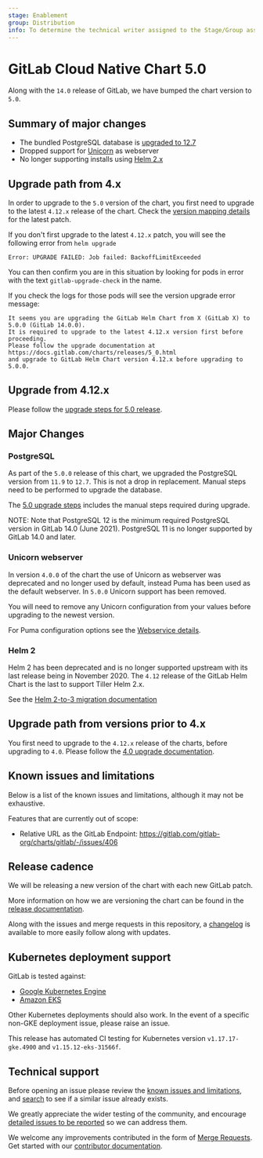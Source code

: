 ```yaml
---
stage: Enablement
group: Distribution
info: To determine the technical writer assigned to the Stage/Group associated with this page, see https://about.gitlab.com/handbook/engineering/ux/technical-writing/#designated-technical-writers
---
```


# GitLab Cloud Native Chart 5.0

Along with the `14.0` release of GitLab, we have bumped the chart version to `5.0`.

## Summary of major changes

- The bundled PostgreSQL database is [upgraded to 12.7](#postgresql)
- Dropped support for [Unicorn](#unicorn-webserver) as webserver
- No longer supporting installs using [Helm 2.x](#helm-2)

## Upgrade path from 4.x

In order to upgrade to the `5.0` version of the chart, you first need to upgrade to the latest `4.12.x`
release of the chart. Check the [version mapping details](../installation/version_mappings.md) for the latest patch.

If you don't first upgrade to the latest `4.12.x` patch, you will see the following error from `helm upgrade`

```shell
Error: UPGRADE FAILED: Job failed: BackoffLimitExceeded
```

You can then confirm you are in this situation by looking for pods in error with the text `gitlab-upgrade-check` in the name.

If you check the logs for those pods will see the version upgrade error message:

```plaintext
It seems you are upgrading the GitLab Helm Chart from X (GitLab X) to 5.0.0 (GitLab 14.0.0).
It is required to upgrade to the latest 4.12.x version first before proceeding.
Please follow the upgrade documentation at https://docs.gitlab.com/charts/releases/5_0.html
and upgrade to GitLab Helm Chart version 4.12.x before upgrading to 5.0.0.
```

## Upgrade from 4.12.x

Please follow the [upgrade steps for 5.0 release](../installation/upgrade.md).

## Major Changes

### PostgreSQL

As part of the `5.0.0` release of this chart, we upgraded the PostgreSQL version from `11.9` to `12.7`. This is not a
drop in replacement. Manual steps need to be performed to upgrade the database.

The [5.0 upgrade steps](../installation/upgrade.md#upgrade-steps-for-50-release)
includes the manual steps required during upgrade.

NOTE:
Note that PostgreSQL 12 is the minimum required PostgreSQL version in GitLab 14.0 (June 2021).
PostgreSQL 11 is no longer supported by GitLab 14.0 and later.

### Unicorn webserver

In version `4.0.0` of the chart the use of Unicorn as webserver was deprecated and no longer used by default, instead
Puma has been used as the default webserver. In `5.0.0` Unicorn support has been removed.

You will need to remove any Unicorn configuration from your values before upgrading to the newest version.

For Puma configuration options see the [Webservice details](../charts/gitlab/webservice/index.md).

### Helm 2

Helm 2 has been deprecated and is no longer supported upstream with its last release being in November 2020. The `4.12`
release of the GitLab Helm Chart is the last to support Tiller Helm 2.x.

See the [Helm 2-to-3 migration documentation](../installation/migration/helm.md)

## Upgrade path from versions prior to 4.x

You first need to upgrade to the `4.12.x` release of the charts, before upgrading to `4.0`. Please follow the
[4.0 upgrade documentation](4_0.md).

## Known issues and limitations

Below is a list of the known issues and limitations, although it may not be exhaustive.

Features that are currently out of scope:

- Relative URL as the GitLab Endpoint: <https://gitlab.com/gitlab-org/charts/gitlab/-/issues/406>

## Release cadence

We will be releasing a new version of the chart with each new GitLab patch.

More information on how we are versioning the chart can be found in the [release documentation](../development/release.md).

Along with the issues and merge requests in this repository, a [changelog](https://gitlab.com/gitlab-org/charts/gitlab/blob/master/CHANGELOG.md) is available to more easily follow along with updates.

## Kubernetes deployment support

GitLab is tested against:

- [Google Kubernetes Engine](https://cloud.google.com/kubernetes-engine/)
- [Amazon EKS](https://aws.amazon.com/eks/)

Other Kubernetes deployments should also work. In the event of a specific non-GKE deployment issue, please raise an issue.

This release has automated CI testing for Kubernetes version `v1.17.17-gke.4900` and `v1.15.12-eks-31566f`.

## Technical support

Before opening an issue please review the [known issues and limitations](#known-issues-and-limitations), and [search](https://gitlab.com/gitlab-org/charts/gitlab/-/issues) to see if a similar issue already exists.

We greatly appreciate the wider testing of the community, and encourage [detailed issues to be reported](https://gitlab.com/gitlab-org/charts/gitlab/-/issues/new) so we can address them.

We welcome any improvements contributed in the form of [Merge Requests](https://gitlab.com/gitlab-org/charts/gitlab/-/merge_requests).
Get started with our [contributor documentation](../index.md#contributing).
